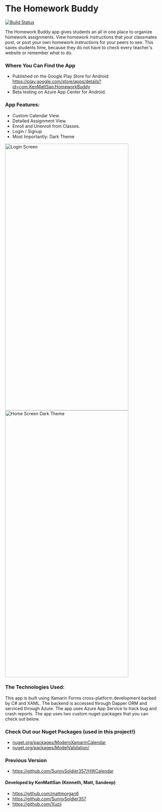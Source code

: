 # The Homework Buddy

[![Build Status](https://dev.azure.com/KenMattSan/KMSCalendar/_apis/build/status/Xamarin%20Debug%20Build?branchName=master)](https://dev.azure.com/KenMattSan/KMSCalendar/_build/latest?definitionId=8&branchName=master)

The Homework Buddy app gives students an all in one place to organize homework assignments. View homework instructions that your classmates post, or post your own homework instructions for your peers to see. This saves students time, because they do not have to check every teacher's website or remember what to do. 

### Where You Can Find the App
  * Published on the Google Play Store for Android: https://play.google.com/store/apps/details?id=com.KenMattSan.HomeworkBuddy
  * Beta testing on Azure App Center for Android.

### App Features:
  * Custom Calendar View.
  * Detailed Assignment View.
  * Enroll and Unenroll from Classes.
  * Login / Signup
  * Most Importantly: Dark Theme

<span>
  <img src="https://github.com/SunnySoldier357/KMSCalendar/blob/master/README_Images/login_screenshot.jpg" alt="Login Screen" width="400" height="866" />
  <img src="https://github.com/SunnySoldier357/KMSCalendar/blob/master/README_Images/dark_theme_screenshot.jpg" alt="Home Screen Dark Theme" width="400" height="866" />
</span>

### The Technologies Used:
This app is built using Xamarin Forms cross-platform development backed by C# and XAML.
The backend is accessed through Dapper ORM and serviced through Azure.
The app uses Azure App Service to track bug and crash reports.
The app uses two custom nuget-packages that you can check out below.

### Check Out our Nuget Packages (used in this project!)
- <a href="https://www.nuget.org/packages/ModernXamarinCalendar/">nuget.org/packages/ModernXamarinCalendar</a>
- <a href="https://www.nuget.org/packages/ModelValidation/">nuget.org/packages/ModelValidation/</a>

### Previous Version
- https://github.com/SunnySoldier357/HWCalendar

#### Developed by KenMattSan (Kenneth, Matt, Sandeep)
- https://github.com/mattmorgan6
- https://github.com/SunnySoldier357
- https://github.com/Xuzii
